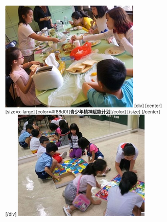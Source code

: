 ![](jy1.jpg)
[div]
[center]
[size=x-large]
[color=#f88d0f]**青少年精神赋能计划**[/color]
[/size]
[/center]
[/div]
![](jy2.jpg)
